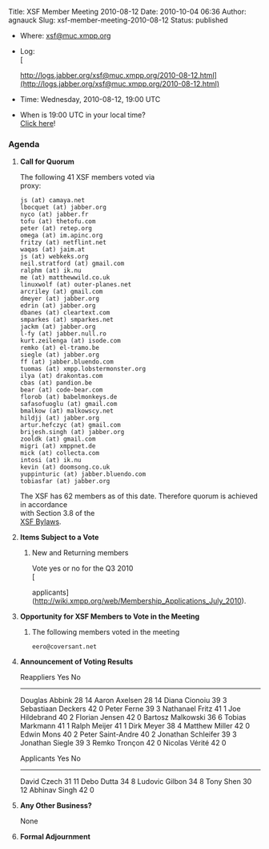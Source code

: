 Title: XSF Member Meeting 2010-08-12
Date: 2010-10-04 06:36
Author: agnauck
Slug: xsf-member-meeting-2010-08-12
Status: published

-   Where: [xsf@muc.xmpp.org  
   ](xmpp:xsf@muc.xmpp.org?join)
-   Log:  
    [  

    http://logs.jabber.org/xsf@muc.xmpp.org/2010-08-12.html](http://logs.jabber.org/xsf@muc.xmpp.org/2010-08-12.html)
-   Time: Wednesday, 2010-08-12, 19:00 UTC
-   When is 19:00 UTC in your local time?  
    [Click here](http://www.worldtimeserver.com/)!

### Agenda

1.  **Call for Quorum**

    The following 41 XSF members voted via  
    proxy:

        js (at) camaya.net
        lbocquet (at) jabber.org
        nyco (at) jabber.fr
        tofu (at) thetofu.com
        peter (at) retep.org
        omega (at) im.apinc.org
        fritzy (at) netflint.net
        waqas (at) jaim.at
        js (at) webkeks.org
        neil.stratford (at) gmail.com
        ralphm (at) ik.nu
        me (at) matthewwild.co.uk
        linuxwolf (at) outer-planes.net
        arcriley (at) gmail.com
        dmeyer (at) jabber.org
        edrin (at) jabber.org
        dbanes (at) cleartext.com
        smparkes (at) smparkes.net
        jackm (at) jabber.org
        l-fy (at) jabber.null.ro
        kurt.zeilenga (at) isode.com
        remko (at) el-tramo.be
        siegle (at) jabber.org
        ff (at) jabber.bluendo.com
        tuomas (at) xmpp.lobstermonster.org
        ilya (at) drakontas.com
        cbas (at) pandion.be
        bear (at) code-bear.com
        florob (at) babelmonkeys.de
        safasofuoglu (at) gmail.com
        bmalkow (at) malkowscy.net
        hildjj (at) jabber.org
        artur.hefczyc (at) gmail.com
        brijesh.singh (at) jabber.org
        zooldk (at) gmail.com
        migri (at) xmppnet.de
        mick (at) collecta.com
        intosi (at) ik.nu
        kevin (at) doomsong.co.uk
        yuppinturic (at) jabber.bluendo.com
        tobiasfar (at) jabber.org

    The XSF has 62 members as of this date. Therefore quorum is achieved
    in accordance  
    with Section 3.8 of the  
    [XSF Bylaws](/xsf/docs/bylaws.shtml).

2.  **Items Subject to a Vote**

    1.  New and Returning members

        Vote yes or no for the Q3 2010  
        [  

        applicants](http://wiki.xmpp.org/web/Membership_Applications_July_2010).

3.  **Opportunity for XSF Members to Vote in the Meeting**

    1.  The following members voted in the meeting

            eero@coversant.net

4.  **Announcement of Voting Results**

      Reappliers           Yes   No
      -------------------- ----- ----
      Douglas Abbink       28    14
      Aaron Axelsen        28    14
      Diana Cionoiu        39    3
      Sebastiaan Deckers   42    0
      Peter Ferne          39    3
      Nathanael Fritz      41    1
      Joe Hildebrand       40    2
      Florian Jensen       42    0
      Bartosz Malkowski    36    6
      Tobias Markmann      41    1
      Ralph Meijer         41    1
      Dirk Meyer           38    4
      Matthew Miller       42    0
      Edwin Mons           40    2
      Peter Saint-Andre    40    2
      Jonathan Schleifer   39    3
      Jonathan Siegle      39    3
      Remko Tronçon        42    0
      Nicolas Vérité       42    0

      Applicants       Yes   No
      ---------------- ----- ----
      David Czech      31    11
      Debo Dutta       34    8
      Ludovic Gilbon   34    8
      Tony Shen        30    12
      Abhinav Singh    42    0

5.  **Any Other Business?**

    None

6.  **Formal Adjournment**


